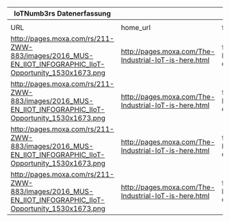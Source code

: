 |IoTNumb3rs Datenerfassung|||||||||||
| ---- | ---- | ---- | ---- | ---- | ---- | ---- | ---- | ---- | ---- | ---- |
||||||||||||
|URL|home_url|filename|device_class|device_count|market_class|market_volume|prognosis_year|publication_year|authorship_class|Dropbox folder|
|http://pages.moxa.com/rs/211-ZWW-883/images/2016_MUS-EN_IIOT_INFOGRAPHIC_IIoT-Opportunity_1530x1673.png|http://pages.moxa.com/The-Industrial-IoT-is-here.html|file1_2016_MUS-EN_IIOT_INFOGRAPHIC_IIoT-Opportunity_1530x1673.png|||IoT´s value|79300000000|2020|2016|Blogger|MariaMarg/20181117-0000|
|http://pages.moxa.com/rs/211-ZWW-883/images/2016_MUS-EN_IIOT_INFOGRAPHIC_IIoT-Opportunity_1530x1673.png|http://pages.moxa.com/The-Industrial-IoT-is-here.html|file1_2016_MUS-EN_IIOT_INFOGRAPHIC_IIoT-Opportunity_1530x1673.png|Industrial IoT devices|16000000000|||2020|2016|Blogger|MariaMarg/20181117-0000|
|http://pages.moxa.com/rs/211-ZWW-883/images/2016_MUS-EN_IIOT_INFOGRAPHIC_IIoT-Opportunity_1530x1673.png|http://pages.moxa.com/The-Industrial-IoT-is-here.html|file1_2016_MUS-EN_IIOT_INFOGRAPHIC_IIoT-Opportunity_1530x1673.png|Generic IoT|23000000000|||2020|2016|Blogger|MariaMarg/20181117-0000|
|http://pages.moxa.com/rs/211-ZWW-883/images/2016_MUS-EN_IIOT_INFOGRAPHIC_IIoT-Opportunity_1530x1673.png|http://pages.moxa.com/The-Industrial-IoT-is-here.html|file1_2016_MUS-EN_IIOT_INFOGRAPHIC_IIoT-Opportunity_1530x1673.png|Consumer IoT devices|7000000000|||2020|2016|Blogger|MariaMarg/20181117-0000|
